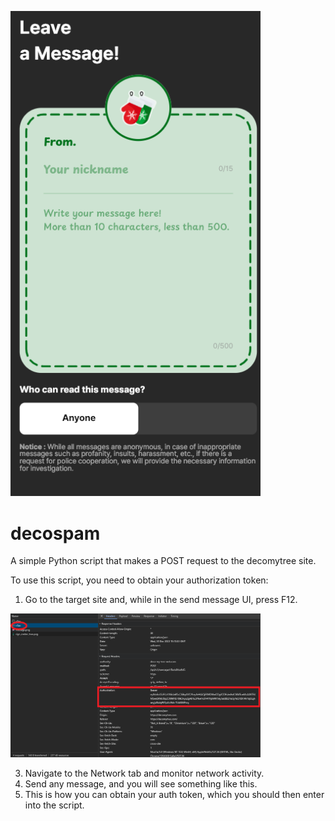 <p align="left">
  <img src="screenshot.png" alt="Alt text" width="400" />
</p>

# decospam

A simple Python script that makes a POST request to the decomytree site.

To use this script, you need to obtain your authorization token:
1. Go to the target site and, while in the send message UI, press F12.
<p align="left">
  <img src="screenshot2.png" alt="Alt text" width="400" />
</p>

3. Navigate to the Network tab and monitor network activity.
4. Send any message, and you will see something like this.
6. This is how you can obtain your auth token, which you should then enter into the script.
